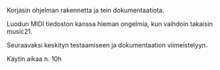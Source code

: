 Korjasin ohjelman rakennetta ja tein dokumentaatiota. 

Luodun MIDI tiedoston kanssa hieman ongelmia, kun vaihdoin takaisin 
music21.

Seuraavaksi keskityn testaamiseen ja dokumentaation viimeistelyyn. 

Käytin aikaa n. 10h
